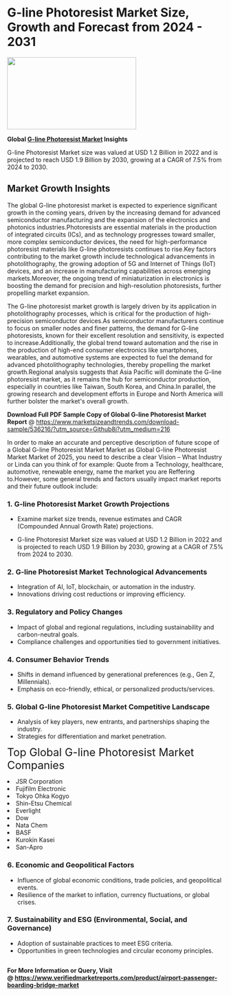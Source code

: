 <H1>G-line Photoresist Market Size, Growth and Forecast from 2024 - 2031</H1><img class="aligncenter size-medium wp-image-584254" src="https://thirdeyenews.in/wp-content/uploads/2024/09/Global-Market-Research-300x168.jpeg" alt="" width="300" height="168" /><p><strong>Global&nbsp;<a href="https://www.marketsizeandtrends.com/download-sample/536216/?utm_source=Github8j?utm_medium=216">G-line Photoresist Market</a> Insights</strong></p><p>G-line Photoresist Market size was valued at USD 1.2 Billion in 2022 and is projected to reach USD 1.9 Billion by 2030, growing at a CAGR of 7.5% from 2024 to 2030.</p><p><h2>Market Growth Insights</h2> <p>The global G-line photoresist market is expected to experience significant growth in the coming years, driven by the increasing demand for advanced semiconductor manufacturing and the expansion of the electronics and photonics industries.Photoresists are essential materials in the production of integrated circuits (ICs), and as technology progresses toward smaller, more complex semiconductor devices, the need for high-performance photoresist materials like G-line photoresists continues to rise.Key factors contributing to the market growth include technological advancements in photolithography, the growing adoption of 5G and Internet of Things (IoT) devices, and an increase in manufacturing capabilities across emerging markets.Moreover, the ongoing trend of miniaturization in electronics is boosting the demand for precision and high-resolution photoresists, further propelling market expansion.</p> <p>The G-line photoresist market growth is largely driven by its application in photolithography processes, which is critical for the production of high-precision semiconductor devices.As semiconductor manufacturers continue to focus on smaller nodes and finer patterns, the demand for G-line photoresists, known for their excellent resolution and sensitivity, is expected to increase.Additionally, the global trend toward automation and the rise in the production of high-end consumer electronics like smartphones, wearables, and automotive systems are expected to fuel the demand for advanced photolithography technologies, thereby propelling the market growth.Regional analysis suggests that Asia Pacific will dominate the G-line photoresist market, as it remains the hub for semiconductor production, especially in countries like Taiwan, South Korea, and China.In parallel, the growing research and development efforts in Europe and North America will further bolster the market's overall growth.<p><span class=""><strong>Download Full PDF Sample Copy of Global G-line Photoresist Market Report</strong> @ <a href="https://www.marketsizeandtrends.com/download-sample/536216/?utm_source=Github8j?utm_medium=216" target="_blank">https://www.marketsizeandtrends.com/download-sample/536216/?utm_source=Github8j?utm_medium=216</a></span></p><p>In order to make an accurate and perceptive description of future scope of a Global&nbsp;G-line Photoresist Market Market as Global&nbsp;G-line Photoresist Market Market of 2025, you need to describe a clear Vision &ndash; What Industry or Linda can you think of for example: Quote from a Technology, healthcare, automotive, renewable energy, name the market you are Reffering to.However, some general trends and factors usually impact market reports and their future outlook include:</p><h3>1.&nbsp;<strong>G-line Photoresist Market Growth Projections</strong></h3><ul><li>Examine market size trends, revenue estimates and CAGR (Compounded Annual Growth Rate) projections.</li><li><p>G-line Photoresist Market size was valued at USD 1.2 Billion in 2022 and is projected to reach USD 1.9 Billion by 2030, growing at a CAGR of 7.5% from 2024 to 2030.</p></li></ul><h3>2.&nbsp;<strong>G-line Photoresist Market Technological Advancements</strong></h3><ul><li>Integration of AI, IoT, blockchain, or automation in the industry.</li><li>Innovations driving cost reductions or improving efficiency.</li></ul><h3>3.&nbsp;<strong>Regulatory and Policy Changes</strong></h3><ul><li>Impact of global and regional regulations, including sustainability and carbon-neutral goals.</li><li>Compliance challenges and opportunities tied to government initiatives.</li></ul><h3>4.&nbsp;<strong>Consumer Behavior Trends</strong></h3><ul><li>Shifts in demand influenced by generational preferences (e.g., Gen Z, Millennials).</li><li>Emphasis on eco-friendly, ethical, or personalized products/services.</li></ul><h3>5.&nbsp;<strong>Global G-line Photoresist Market Competitive Landscape</strong></h3><ul><li>Analysis of key players, new entrants, and partnerships shaping the industry.</li><li>Strategies for differentiation and market penetration.</li></ul><p data-pm-slice="1 1 []"><span style="color: inherit; font-family: inherit; font-size: 25px;">Top Global G-line Photoresist Market Companies</span></p><div class="" data-test-id=""><p><li>JSR Corporation</li><li> Fujifilm Electronic</li><li> Tokyo Ohka Kogyo</li><li> Shin-Etsu Chemical</li><li> Everlight</li><li> Dow</li><li> Nata Chem</li><li> BASF</li><li> Kurokin Kasei</li><li> San-Apro</li></p></div><h3>6.&nbsp;<strong>Economic and Geopolitical Factors</strong></h3><ul><li>Influence of global economic conditions, trade policies, and geopolitical events.</li><li>Resilience of the market to inflation, currency fluctuations, or global crises.</li></ul><h3>7.&nbsp;<strong>Sustainability and ESG (Environmental, Social, and Governance)</strong></h3><ul><li>Adoption of sustainable practices to meet ESG criteria.</li><li>Opportunities in green technologies and circular economy principles.</li></ul><h2><strong style="font-size: 14px;">For More Information or Query, Visit @&nbsp;</strong><a style="background-color: #ffffff; font-size: 14px;" href="https://www.marketsizeandtrends.com/report/g-line-photoresist-market/" target="_blank">https://www.verifiedmarketreports.com/product/airport-passenger-boarding-bridge-market</a></h2>